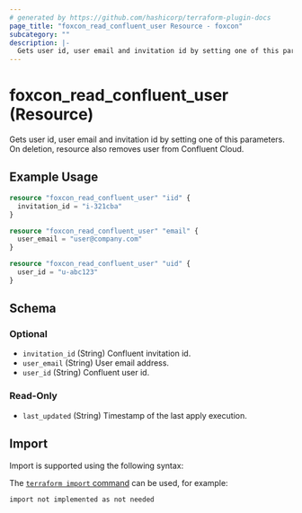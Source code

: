 ```yaml
---
# generated by https://github.com/hashicorp/terraform-plugin-docs
page_title: "foxcon_read_confluent_user Resource - foxcon"
subcategory: ""
description: |-
  Gets user id, user email and invitation id by setting one of this parameters. On deletion, resource also removes user from Confluent Cloud.
---
```


# foxcon_read_confluent_user (Resource)

Gets user id, user email and invitation id by setting one of this parameters. On deletion, resource also removes user from Confluent Cloud.

## Example Usage

```terraform
resource "foxcon_read_confluent_user" "iid" {
  invitation_id = "i-321cba"
}

resource "foxcon_read_confluent_user" "email" {
  user_email = "user@company.com"
}

resource "foxcon_read_confluent_user" "uid" {
  user_id = "u-abc123"
}
```

<!-- schema generated by tfplugindocs -->
## Schema

### Optional

- `invitation_id` (String) Confluent invitation id.
- `user_email` (String) User email address.
- `user_id` (String) Confluent user id.

### Read-Only

- `last_updated` (String) Timestamp of the last apply execution.

## Import

Import is supported using the following syntax:

The [`terraform import` command](https://developer.hashicorp.com/terraform/cli/commands/import) can be used, for example:

```shell
import not implemented as not needed
```
